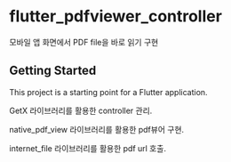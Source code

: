 # flutter_pdfviewer_controller

모바일 앱 화면에서 PDF file을 바로 읽기 구현

## Getting Started

This project is a starting point for a Flutter application.

GetX 라이브러리를 활용한 controller 관리.

native_pdf_view 라이브러리를 활용한 pdf뷰어 구현.

internet_file 라이브러리를 활용한 pdf url 호출.
